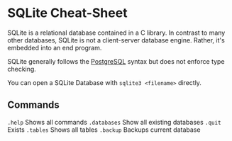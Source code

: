 # SQLite Cheat-Sheet

SQLite is a relational database contained in a C library. In contrast to many other databases, SQLite is not a client-server database engine. Rather, it's embedded into an end program.

SQLite generally follows the [PostgreSQL](postgres.md) syntax but does not enforce type checking.

You can open a SQLite Database with `sqlite3 <filename>` directly.

## Commands

`.help` Shows all commands `.databases` Show all existing databases `.quit` Exists `.tables` Shows all tables `.backup` Backups current database